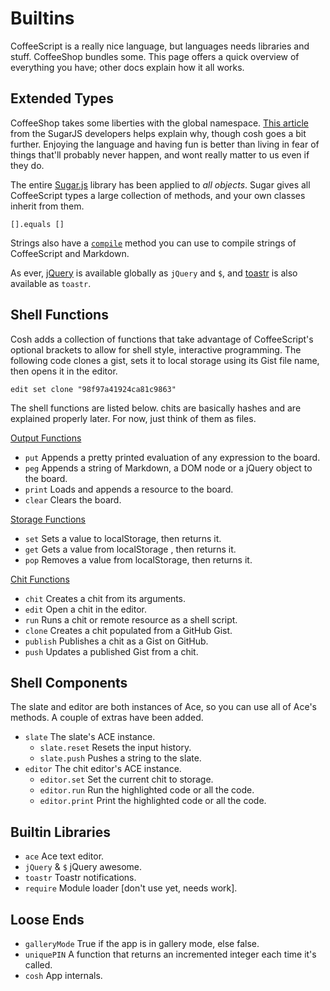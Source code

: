 # Builtins

CoffeeScript is a really nice language, but languages needs libraries and stuff.
CoffeeShop bundles some. This page offers a quick overview of everything you
have; other docs explain how it all works.

## Extended Types

CoffeeShop takes some liberties with the global namespace. [This article][1]
from the SugarJS developers helps explain why, though cosh goes a bit further.
Enjoying the language and having fun is better than living in fear of things
that'll probably never happen, and wont really matter to us even if they do.

The entire [Sugar.js][2] library has been applied to *all objects*. Sugar gives
all CoffeeScript types a large collection of methods, and your own classes
inherit from them.

    [].equals []

Strings also have a [`compile`](/docs/string.compile.md) method you can
use to compile strings of CoffeeScript and Markdown.

As ever, [jQuery][3] is available globally as `jQuery` and `$`, and [toastr][4]
is also available as `toastr`.

## Shell Functions

Cosh adds a collection of functions that take advantage of CoffeeScript's
optional brackets to allow for shell style, interactive programming. The
following code clones a gist, sets it to local storage using its Gist file
name, then opens it in the editor.

    edit set clone "98f97a41924ca81c9863"

The shell functions are listed below. chits are basically hashes and are
explained properly later. For now, just think of them as files.

[Output Functions](/docs/output.md)

- `put` Appends a pretty printed evaluation of any expression to the board.
- `peg` Appends a string of Markdown, a DOM node or a jQuery object to the board.
- `print` Loads and appends a resource to the board.
- `clear` Clears the board.

[Storage Functions](/docs/storage.md)

- `set` Sets a value to localStorage, then returns it.
- `get` Gets a value from localStorage , then returns it.
- `pop` Removes a value from localStorage, then returns it.

[Chit Functions](/docs/chits.md)

- `chit` Creates a chit from its arguments.
- `edit` Open a chit in the editor.
- `run` Runs a chit or remote resource as a shell script.
- `clone` Creates a chit populated from a GitHub Gist.
- `publish` Publishes a chit as a Gist on GitHub.
- `push` Updates a published Gist from a chit.

## Shell Components

The slate and editor are both instances of Ace, so you can use all of Ace's
methods. A couple of extras have been added.

- `slate` The slate's ACE instance.
    - `slate.reset` Resets the input history.
    - `slate.push`  Pushes a string to the slate.
- `editor` The chit editor's ACE instance.
    - `editor.set` Set the current chit to storage.
    - `editor.run` Run the highlighted code or all the code.
    - `editor.print` Print the highlighted code or all the code.

## Builtin Libraries

- `ace` Ace text editor.
- `jQuery` & `$` jQuery awesome.
- `toastr` Toastr notifications.
- `require` Module loader [don't use yet, needs work].

## Loose Ends

- `galleryMode` True if the app is in gallery mode, else false.
- `uniquePIN` A function that returns an incremented integer each time it's called.
- `cosh` App internals.

[1]: http://sugarjs.com/native
[2]: http://sugarjs.com/
[3]: http://jquery.com/
[4]: https://github.com/CodeSeven/toastr

